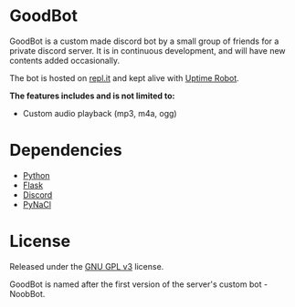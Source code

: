 # GoodBot

GoodBot is a custom made discord bot by a small group of friends for a private discord server. It is in continuous development, and will have new contents added occasionally.

The bot is hosted on [repl.it](https://replit.com) and kept alive with [Uptime Robot](https://uptimerobot.com).

**The features includes and is not limited to:**

- Custom audio playback (mp3, m4a, ogg)

# Dependencies

- [Python](https://www.python.org)
- [Flask](https://flask.palletsprojects.com)
- [Discord](https://discordpy.readthedocs.io/en/stable)
- [PyNaCl](https://pynacl.readthedocs.io/en/latest)

# License

Released under the [GNU GPL v3](https://www.gnu.org/licenses/gpl-3.0.en.html) license.

GoodBot is named after the first version of the server's custom bot - NoobBot.
